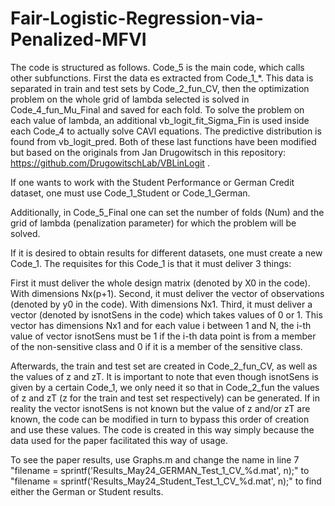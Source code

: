 # Fair-Logistic-Regression-via-Penalized-MFVI


The code is structured as follows. Code_5 is the main code, which calls other subfunctions. First the data es extracted from Code_1_*. This data is separated in train and test sets by Code_2_fun_CV, then the optimization problem on the whole grid of lambda selected is solved in Code_4_fun_Mu_Final and saved for each fold. To solve the problem on each value of lambda, an additional vb_logit_fit_Sigma_Fin is used inside each Code_4 to actually solve CAVI equations. The predictive distribution is found from vb_logit_pred. Both of these last functions have been modified but based on the originals from Jan Drugowitsch in this repository: https://github.com/DrugowitschLab/VBLinLogit . 

If one wants to work with the Student Performance or German Credit dataset, one must use Code_1_Student or Code_1_German.

Additionally, in Code_5_Final one can set the number of folds (Num) and the grid of lambda (penalization parameter) for which the problem will be solved.

If it is desired to obtain results for different datasets, one must create a new Code_1. The requisites for this Code_1 is that it must deliver 3 things:

First it must deliver the whole design matrix (denoted by X0 in the code). With dimensions Nx(p+1). Second, it must deliver the vector of observations (denoted by y0 in the code). With dimensions Nx1. Third, it must deliver a vector (denoted by isnotSens in the code) which takes values of 0 or 1. This vector has dimensions Nx1 and for each value i between 1 and N, the i-th value of vector isnotSens must be 1 if the i-th data point is from a member of the non-sensitive class and 0 if it is a member of the sensitive class.

Afterwards, the train and test set are created in Code_2_fun_CV, as well as the values of z and zT. It is important to note that even though isnotSens is given by a certain Code_1, we only need it so that in Code_2_fun the values of z and zT (z for the train and test set respectively) can be generated. If in reality the vector isnotSens is not known but the value of z and/or zT are known, the code can be modified in turn to bypass this order of creation and use these values. The code is created in this way simply because the data used for the paper facilitated this way of usage.

To see the paper results, use Graphs.m and change the name in line 7 "filename = sprintf('Results_May24_GERMAN_Test_1_CV_%d.mat', n);" to "filename = sprintf('Results_May24_Student_Test_1_CV_%d.mat', n);" to find either the German or Student results. 
